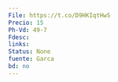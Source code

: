 ```yaml
---
File: https://t.co/D9HKIqtHwS
Precio: 15
Ph-Vd: 49-7
Fdesc: 
links: 
Status: None
fuente: Garca
bd: no
---
```

